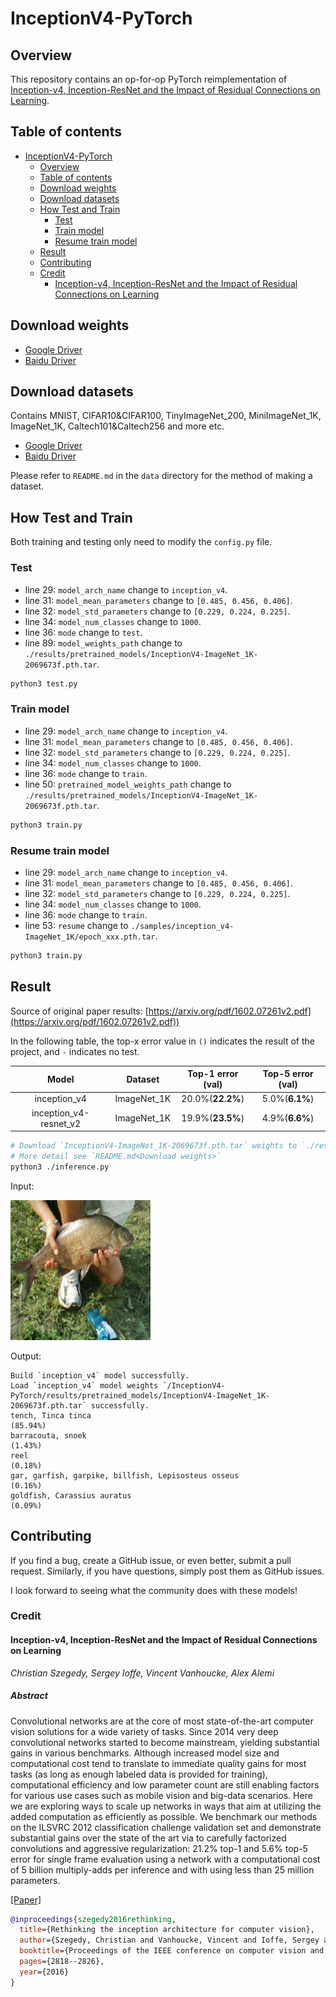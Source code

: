 # InceptionV4-PyTorch

## Overview

This repository contains an op-for-op PyTorch reimplementation
of [Inception-v4, Inception-ResNet and the Impact of Residual Connections on Learning](https://arxiv.org/pdf/1602.07261v2.pdf).

## Table of contents

- [InceptionV4-PyTorch](#inceptionv4-pytorch)
    - [Overview](#overview)
    - [Table of contents](#table-of-contents)
    - [Download weights](#download-weights)
    - [Download datasets](#download-datasets)
    - [How Test and Train](#how-test-and-train)
        - [Test](#test)
        - [Train model](#train-model)
        - [Resume train model](#resume-train-model)
    - [Result](#result)
    - [Contributing](#contributing)
    - [Credit](#credit)
        - [Inception-v4, Inception-ResNet and the Impact of Residual Connections on Learning](#inception-v4-inception-resnet-and-the-impact-of-residual-connections-on-learning)

## Download weights

- [Google Driver](https://drive.google.com/drive/folders/17ju2HN7Y6pyPK2CC_AqnAfTOe9_3hCQ8?usp=sharing)
- [Baidu Driver](https://pan.baidu.com/s/1yNs4rqIb004-NKEdKBJtYg?pwd=llot)

## Download datasets

Contains MNIST, CIFAR10&CIFAR100, TinyImageNet_200, MiniImageNet_1K, ImageNet_1K, Caltech101&Caltech256 and more etc.

- [Google Driver](https://drive.google.com/drive/folders/1f-NSpZc07Qlzhgi6EbBEI1wTkN1MxPbQ?usp=sharing)
- [Baidu Driver](https://pan.baidu.com/s/1arNM38vhDT7p4jKeD4sqwA?pwd=llot)

Please refer to `README.md` in the `data` directory for the method of making a dataset.

## How Test and Train

Both training and testing only need to modify the `config.py` file.

### Test

- line 29: `model_arch_name` change to `inception_v4`.
- line 31: `model_mean_parameters` change to `[0.485, 0.456, 0.406]`.
- line 32: `model_std_parameters` change to `[0.229, 0.224, 0.225]`.
- line 34: `model_num_classes` change to `1000`.
- line 36: `mode` change to `test`.
- line 89: `model_weights_path` change to `./results/pretrained_models/InceptionV4-ImageNet_1K-2069673f.pth.tar`.

```bash
python3 test.py
```

### Train model

- line 29: `model_arch_name` change to `inception_v4`.
- line 31: `model_mean_parameters` change to `[0.485, 0.456, 0.406]`.
- line 32: `model_std_parameters` change to `[0.229, 0.224, 0.225]`.
- line 34: `model_num_classes` change to `1000`.
- line 36: `mode` change to `train`.
- line 50: `pretrained_model_weights_path` change to `./results/pretrained_models/InceptionV4-ImageNet_1K-2069673f.pth.tar`.

```bash
python3 train.py
```

### Resume train model

- line 29: `model_arch_name` change to `inception_v4`.
- line 31: `model_mean_parameters` change to `[0.485, 0.456, 0.406]`.
- line 32: `model_std_parameters` change to `[0.229, 0.224, 0.225]`.
- line 34: `model_num_classes` change to `1000`.
- line 36: `mode` change to `train`.
- line 53: `resume` change to `./samples/inception_v4-ImageNet_1K/epoch_xxx.pth.tar`.

```bash
python3 train.py
```

## Result

Source of original paper results: [https://arxiv.org/pdf/1602.07261v2.pdf](https://arxiv.org/pdf/1602.07261v2.pdf))

In the following table, the top-x error value in `()` indicates the result of the project, and `-` indicates no test.

|         Model          |   Dataset   | Top-1 error (val) | Top-5 error (val) |
|:----------------------:|:-----------:|:-----------------:|:-----------------:|
|      inception_v4      | ImageNet_1K | 20.0%(**22.2%**)  |  5.0%(**6.1%**)   |
| inception_v4-resnet_v2 | ImageNet_1K | 19.9%(**23.5%**)  |  4.9%(**6.6%**)   |

```bash
# Download `InceptionV4-ImageNet_1K-2069673f.pth.tar` weights to `./results/pretrained_models`
# More detail see `README.md<Download weights>`
python3 ./inference.py 
```

Input:

<span align="center"><img width="224" height="224" src="figure/n01440764_36.JPEG"/></span>

Output:

```text
Build `inception_v4` model successfully.
Load `inception_v4` model weights `/InceptionV4-PyTorch/results/pretrained_models/InceptionV4-ImageNet_1K-2069673f.pth.tar` successfully.
tench, Tinca tinca                                                          (85.94%)
barracouta, snoek                                                           (1.43%)
reel                                                                        (0.18%)
gar, garfish, garpike, billfish, Lepisosteus osseus                         (0.16%)
goldfish, Carassius auratus                                                 (0.09%)
```

## Contributing

If you find a bug, create a GitHub issue, or even better, submit a pull request. Similarly, if you have questions,
simply post them as GitHub issues.

I look forward to seeing what the community does with these models!

### Credit

#### Inception-v4, Inception-ResNet and the Impact of Residual Connections on Learning

*Christian Szegedy, Sergey Ioffe, Vincent Vanhoucke, Alex Alemi*

##### Abstract

Convolutional networks are at the core of most state-of-the-art computer vision solutions for a wide variety of tasks.
Since 2014 very deep convolutional networks started to become mainstream, yielding substantial gains in various
benchmarks. Although increased model size and computational cost tend to translate to immediate quality gains for most
tasks (as long as enough labeled data is provided for training), computational efficiency and low parameter count are
still enabling factors for various use cases such as mobile vision and big-data scenarios. Here we are exploring ways to
scale up networks in ways that aim at utilizing the added computation as efficiently as possible. We benchmark our
methods on the ILSVRC 2012 classification challenge validation set and demonstrate substantial gains over the state of
the art via to carefully factorized convolutions and aggressive regularization: 21.2% top-1 and 5.6% top-5 error for
single frame evaluation using a network with a computational cost of 5 billion multiply-adds per inference and with
using less than 25 million parameters.

[[Paper]](https://arxiv.org/pdf/1409.4842v1.pdf)

```bibtex
@inproceedings{szegedy2016rethinking,
  title={Rethinking the inception architecture for computer vision},
  author={Szegedy, Christian and Vanhoucke, Vincent and Ioffe, Sergey and Shlens, Jon and Wojna, Zbigniew},
  booktitle={Proceedings of the IEEE conference on computer vision and pattern recognition},
  pages={2818--2826},
  year={2016}
}
```